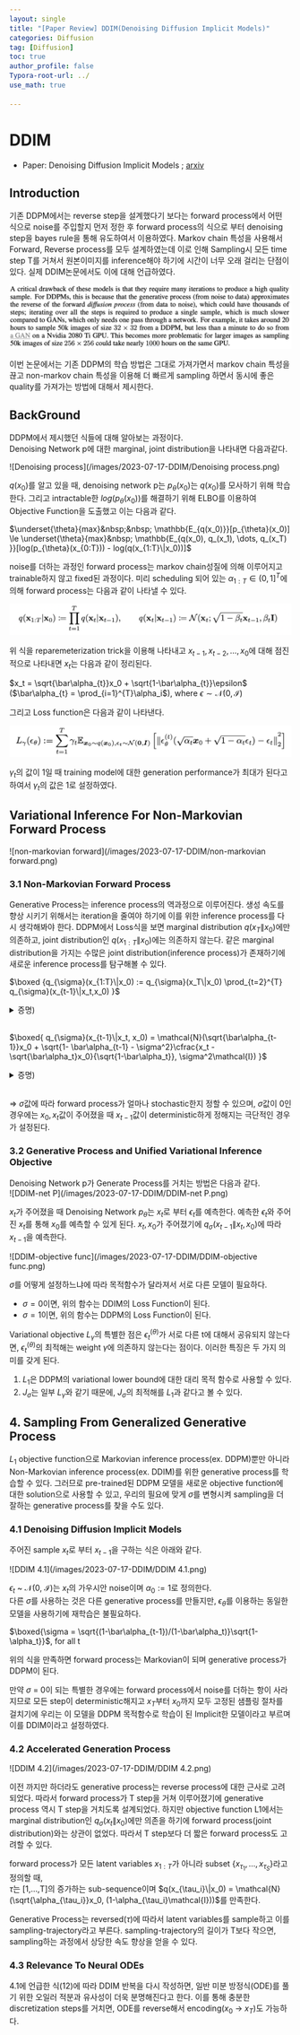 ```yaml
---
layout: single
title: "[Paper Review] DDIM(Denoising Diffusion Implicit Models)"
categories: Diffusion
tag: [Diffusion]
toc: true
author_profile: false
Typora-root-url: ../
use_math: true

---
```


# DDIM 

* Paper: Denoising Diffusion Implicit Models ; [arxiv](https://arxiv.org/abs/2010.02502)	

## Introduction

기존 DDPM에서는 reverse step을 설계했다기 보다는 forward process에서 어떤 식으로 noise를 주입할지 먼저 정한 후 forward process의 식으로 부터 denoising step을 bayes rule을 통해 유도하여서 이용하였다. Markov chain 특성을 사용해서 Forward, Reverse process를 모두 설계하였는데 이로 인해 Sampling시 모든 time step T를 거쳐서 원본이미지를 inference해야 하기에 시간이 너무 오래 걸리는 단점이 있다. 실제 DDIM논문에서도 이에 대해 언급하였다.

![DDPM_drawback](/images/2023-07-17-DDIM/DDPM_drawback.png)

이번 논문에서는 기존 DDPM의 학습 방법은 그대로 가져가면서 markov chain 특성을 끊고 non-markov chain 특성을 이용해 더 빠르게 sampling 하면서 동시에 좋은 quality를 가져가는 방법에 대해서 제시한다.

## BackGround

DDPM에서 제시했던 식들에 대해 알아보는 과정이다. <br/>Denoising Network p에 대한 marginal, joint distribution을 나타내면 다음과같다.

![Denoising process](/images/2023-07-17-DDIM/Denoising process.png)

$q(x_0)$를 알고 있을 때, denoising network p는 $p_{\theta}(x_0)$는 $q(x_0)$를 모사하기 위해 학습한다. 그리고 intractable한 $log(p_{\theta}(x_0))$를 해결하기 위해 ELBO를 이용하여 Objective Function을 도출했고 이는 다음과 같다.

$\underset{\theta}{max}&nbsp;&nbsp; \mathbb{E_{q(x_0)}}[p_{\theta}(x_0)] \le \underset{\theta}{max}&nbsp; \mathbb{E_{q(x_0), q_(x_1), \dots, q_(x_T) }}[log(p_{\theta}(x_{0:T})) - log(q(x_{1:T}\|x_0))]$

noise를 더하는 과정인 forward process는 markov chain성질에 의해 이루어지고 trainable하지 않고 fixed된 과정이다. 미리 scheduling 되어 있는 $\alpha_{1:T} \in (0,1]^T$에 의해 forward process는 다음과 같이 나타낼 수 있다.

![DDPM_forward](/images/2023-07-17-DDIM/DDPM_forward.png)

위 식을 reparemeterization trick을 이용해 나타내고 $x_{t-1}, x_{t-2}, \dots, x_0$에 대해 점진적으로 나타내면 $x_t$는 다음과 같이 정리된다.

$x_t = \sqrt{\bar\alpha_{t}}x_0 + \sqrt{1-\bar\alpha_{t}}\epsilon$ ($\bar\alpha_{t} = \prod_{i=1}^{T}\alpha_i$), where $\epsilon \sim \mathcal{N}(0,\mathcal{I})$

그리고 Loss function은 다음과 같이 나타낸다.

![General_Loss](/images/2023-07-17-DDIM/General_Loss.png)

$\gamma_t$의 값이 1일 때 training model에 대한 generation performance가 최대가 된다고 하여서 $\gamma_t$의 값은 1로 설정하였다.

## Variational Inference For Non-Markovian Forward Process

![non-markovian forward](/images/2023-07-17-DDIM/non-markovian forward.png)

### 3.1 Non-Markovian Forward Process

Generative Process는 inference process의 역과정으로 이루어진다. 생성 속도를 향상 시키기 위해서는 iteration을 줄여야 하기에 이를 위한 inference process를 다시 생각해봐야 한다. DDPM에서 Loss식을 보면 marginal distribution $q(x_{T}\|x_0)$에만 의존하고, joint distribution인 $q(x_{1:T}\|x_0)$에는 의존하지 않는다. 같은 marginal distribution을 가지는 수많은 joint distribution(inference process)가 존재하기에 새로운 inference process를 탐구해볼 수 있다.

$\boxed {q_{\sigma}(x_{1:T}\|x_0) := q_{\sigma}(x_T\|x_0) \prod_{t=2}^{T} q_{\sigma}(x_{t-1}\|x_t,x_0) }$ 

<details>
<summary>증명)</summary>
$\prod_{t=1}^{T} q_{\sigma}(x_t|x_{t-1},x_0) = q_{\sigma}(x_1|x_0) \times q_{\sigma}(x_2|x_1,x_0) \times \dots \times q_{\sigma}(x_T|x_{T-1},x_0)$ 
$q_{\sigma}(x_t|x_{t-1},x_0) = \cfrac{q_{\sigma}(x_{t-1}|x_t,x_0) q_{\sigma}(x_t|x_0)}{q_{\sigma}(x_{t-1}|x_0)}$이기에<br/>

$\prod_{t=1}^{T} q_{\sigma}(x_t|x_{t-1},x_0) = q_{\sigma}(x_1|x_0) \times \cfrac{q_{\sigma}(x_{1}|x_2,x_0) q_{\sigma}(x_2|x_0)}{q_{\sigma}(x_{1}|x_0)} \times \cfrac{q_{\sigma}(x_{2}|x_3,x_0) q_{\sigma}(x_3|x_0)}{q_{\sigma}(x_{2}|x_0)} \times \dots \times \cfrac{q_{\sigma}(x_{T-1}|x_T,x_0) q_{\sigma}(x_T|x_0)}{q_{\sigma}(x_{T-1}|x_0)}$<br/>

 &ensp;&emsp;&emsp;&emsp;&emsp;&emsp;&emsp;&emsp;&emsp;&emsp;&emsp;$= q_{\sigma}(x_T|x_0) \prod_{t=2}^{T} q_{\sigma}(x_{t-1}|x_t,x_0)$

</details><br/>

$\boxed{ q_{\sigma}(x_{t-1}\|x_t, x_0) =  \mathcal{N}(\sqrt{\bar\alpha_{t-1}}x_0 + \sqrt{1- \bar\alpha_{t-1} - \sigma^2}\cfrac{x_t - \sqrt{\bar\alpha_t}x_0}{\sqrt{1-\bar\alpha_t}}, \sigma^2\mathcal{I}) }$   

<details>
<summary>증명)</summary>
$x_{t-1} = \sqrt{\bar\alpha_{t-1}}x_0 + \sqrt{1-\bar\alpha_{t-1}}\epsilon_{t-1}$<br/>$x_{t-1} = \sqrt{\bar\alpha_{t-1}}x_0 + \sqrt{1-\bar\alpha_{t-1}-\sigma^2}\epsilon_{t} + \sigma\epsilon_t$(reparameterization trick)<br/>$x_{t-1} = \sqrt{\bar\alpha_{t-1}}x_0 + \sqrt{1-\bar\alpha_{t-1}-\sigma^2}\cfrac{x_t - \sqrt{\bar\alpha_t}x_0}{\sqrt{1-\bar\alpha_t}} + \sigma\epsilon_t&ensp; (x_t = \sqrt{\bar\alpha_{t}}x_0 + \sqrt{1-\bar\alpha_{t}}\epsilon_t$)



</details><br/>

=> $\sigma$값에 따라 forward process가 얼마나 stochastic한지 정할 수 있으며, $\sigma$값이 0인 경우에는 $x_0, x_t$값이 주어졌을 때 $x_{t-1}$값이 deterministic하게 정해지는 극단적인 경우가 설정된다.

### 3.2 Generative Process and Unified Variational Inference Objective

Denoising Network p가 Generate Process를 거치는 방법은 다음과 같다.<br/>![DDIM-net P](/images/2023-07-17-DDIM/DDIM-net P.png)

$x_t$가 주어졌을 때 Denoising Network $p_{\theta}$는 $x_t$로 부터 $\epsilon_t$를 예측한다. 예측한 $\epsilon_t$와 주어진 $x_t$를 통해 $x_0$를 예측할 수 있게 된다. $x_t, x_0$가 주어졌기에 $q_{\sigma}(x_{t-1}\|x_t,x_0)$에 따라 $x_{t-1}$을 예측한다.

![DDIM-objective func](/images/2023-07-17-DDIM/DDIM-objective func.png)

$\sigma$를 어떻게 설정하느냐에 따라 목적함수가 달라져서 서로 다른 모델이 필요하다.

* $\sigma = 0$이면, 위의 함수는 DDIM의 Loss Function이 된다.
* $\sigma = 1$이면, 위의 함수는 DDPM의 Loss Function이 된다.

Variational objective $L_{\gamma}$의 특별한 점은 $\epsilon_t^{(\theta)}$가 서로 다른 t에 대해서 공유되지 않는다면, $\epsilon_t^{(\theta)}$의 최적해는 weight $\gamma$에 의존하지 않는다는 점이다. 이러한 특징은 두 가지 의미를 갖게 된다.

1. $L_1$은 DDPM의 variational lower bound에 대한 대리 목적 함수로 사용할 수 있다.
2. $J_{\sigma}$는 일부 $L_{\gamma}$와 같기 때문에, $J_{\sigma}$의 최적해를 $L_1$과 같다고 볼 수 있다.

## 4. Sampling From Generalized Generative Process

$L_1$ objective function으로 Markovian inference process(ex. DDPM)뿐만 아니라 Non-Markovian inference process(ex. DDIM)를 위한 generative process를 학습할 수 있다. 그러므로 pre-trained된 DDPM 모델을 새로운 objective function에 대한 solution으로 사용할 수 있고, 우리의 필요에 맞게 $\sigma$를 변형시켜 sampling을 더 잘하는 generative process를 찾을 수도 있다.

### 4.1 Denoising Diffusion Implicit Models

주어진 sample $x_t$로 부터 $x_{t-1}$을 구하는 식은 아래와 같다.

![DDIM 4.1](/images/2023-07-17-DDIM/DDIM 4.1.png)

$\epsilon_t$ ~ $\mathcal{N}$(0, $\mathcal{I}$)는 $x_t$의 가우시안 noise이며 $\alpha_0 := 1$로 정의한다.<br/>다른 $\sigma$를 사용하는 것은 다른 generative process를 만들지만, $\epsilon_{\theta}$를 이용하는 동일한 모델을 사용하기에 재학습은 불필요하다. 

$\boxed{\sigma = \sqrt{(1-\bar\alpha_{t-1})/(1-\bar\alpha_t)}\sqrt{1-\alpha_t}}$, for all t

위의 식을 만족하면 forward process는 Markovian이 되며 generative process가 DDPM이 된다.

만약 $\sigma$ = 0이 되는 특별한 경우에는 forward process에서 noise를 더하는 항이 사라지므로 모든 step이 deterministic해지고 $x_T$부터 $x_0$까지 모두 고정된 샘플링 절차를 걸치기에 우리는 이 모델을 DDPM 목적함수로 학습이 된 Implicit한 모델이라고 부르며 이를 DDIM이라고 설정하였다.

### 4.2 Accelerated Generation Process

![DDIM 4.2](/images/2023-07-17-DDIM/DDIM 4.2.png)

이전 까지만 하더라도 generative process는 reverse process에 대한 근사로 고려되었다. 따라서 forward process가 T step을 거쳐 이루어졌기에 generative process 역시 T step을 거치도록 설계되었다. 하지만 objective function L1에서는 marginal distribution인 $q_{\sigma}(x_t\|x_0)$에만 의존을 하기에 forward process(joint distribution)와는 상관이 없었다. 따라서 T step보다 더 짧은 forward process도 고려할 수 있다.

forward process가 모든 latent variables $x_{1:T}$가 아니라 subset {$x_{\tau_1}, \dots, x_{\tau_S}$}라고 정의할 때, <br/>$\tau$는 [1,$\dots$,T]의 증가하는 sub-sequence이며 $q(x_{\tau_i}\|x_0) = \mathcal{N}(\sqrt{\alpha_{\tau_i}}x_0, (1-\alpha_{\tau_i}\mathcal{I}))$를 만족한다.

Generative Process는 reversed($\tau$)에 따라서 latent variables를 sample하고 이를 sampling-trajectory라고 부른다. sampling-trajectory의 길이가 T보다 작으면, sampling하는 과정에서 상당한 속도 향상을 얻을 수 있다.

### 4.3 Relevance To Neural ODEs

4.1에 언급한 식(12)에 따라 DDIM 반복을 다시 작성하면, 일반 미분 방정식(ODE)를 풀기 위한 오일러 적분과 유사성이 더욱 분명해진다고 한다. 이를 통해 충분한 discretization steps를 거치면, ODE를 reverse해서 encoding($x_0$ -> $x_T$)도 가능하다.

